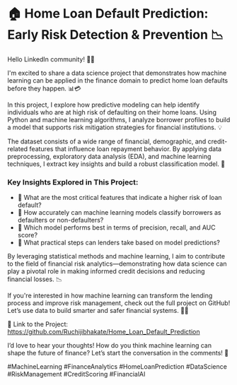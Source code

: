 # 🏠 Home Loan Default Prediction: Early Risk Detection & Prevention 📉

Hello LinkedIn community! 👋🏼

I'm excited to share a data science project that demonstrates how machine learning can be applied in the finance domain to predict home loan defaults before they happen. 📊💳

In this project, I explore how predictive modeling can help identify individuals who are at high risk of defaulting on their home loans. Using Python and machine learning algorithms, I analyze borrower profiles to build a model that supports risk mitigation strategies for financial institutions. 💡

The dataset consists of a wide range of financial, demographic, and credit-related features that influence loan repayment behavior. By applying data preprocessing, exploratory data analysis (EDA), and machine learning techniques, I extract key insights and build a robust classification model. 🚀

### Key Insights Explored in This Project:

- 🔹 What are the most critical features that indicate a higher risk of loan default?
- 🔹 How accurately can machine learning models classify borrowers as defaulters or non-defaulters?
- 🔹 Which model performs best in terms of precision, recall, and AUC score?
- 🔹 What practical steps can lenders take based on model predictions?

By leveraging statistical methods and machine learning, I aim to contribute to the field of financial risk analytics—demonstrating how data science can play a pivotal role in making informed credit decisions and reducing financial losses. 📉

If you're interested in how machine learning can transform the lending process and improve risk management, check out the full project on GitHub! Let’s use data to build smarter and safer financial systems. 💪🏼

🔗 Link to the Project: https://github.com/Ruchijibhakate/Home_Loan_Default_Prediction

I’d love to hear your thoughts! How do you think machine learning can shape the future of finance? Let’s start the conversation in the comments! 🤔

#MachineLearning #FinanceAnalytics #HomeLoanPrediction #DataScience #RiskManagement #CreditScoring #FinancialAI


